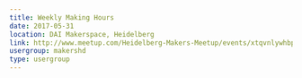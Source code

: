 ```yaml
---
title: Weekly Making Hours
date: 2017-05-31
location: DAI Makerspace, Heidelberg
link: http://www.meetup.com/Heidelberg-Makers-Meetup/events/xtqvnlywhbpc/
usergroup: makershd
type: usergroup
---
```

